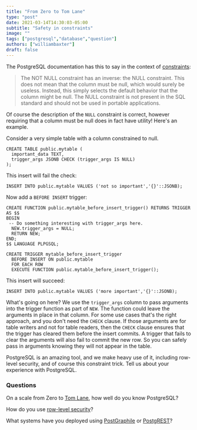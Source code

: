 ```yaml
---
title: "From Zero to Tom Lane"
type: "post"
date: 2021-03-14T14:30:03-05:00
subtitle: "Safety in constraints"
image: ""
tags: ["postgresql","database","question"]
authors: ["williambaxter"]
draft: false
---
```


The PostgreSQL documentation has this to say in the context of
[constraints](https://www.postgresql.org/docs/13/ddl-constraints.html#id-1.5.4.6.6):

> The NOT NULL constraint has an inverse: the NULL constraint. This does not mean that the column must be null, which would surely be useless. Instead, this simply selects the default behavior that the column might be null. The NULL constraint is not present in the SQL standard and should not be used in portable applications.

Of course the description of the `NULL` constraint is correct, however requiring
that a column must be null does in fact have utility! Here's an example.

Consider a very simple table with a column constrained to null.
```postgresql
CREATE TABLE public.mytable (
  important_data TEXT,
  trigger_args JSONB CHECK (trigger_args IS NULL)
);
```

This insert will fail the check:
```postgresql
INSERT INTO public.mytable VALUES ('not so important','{}'::JSONB);
```

Now add a `BEFORE INSERT` trigger:
```postgresql
CREATE FUNCTION public.mytable_before_insert_trigger() RETURNS TRIGGER AS $$
BEGIN
 -- Do something interesting with trigger_args here.
  NEW.trigger_args = NULL;
  RETURN NEW;
END;
$$ LANGUAGE PLPGSQL;

CREATE TRIGGER mytable_before_insert_trigger
  BEFORE INSERT ON public.mytable
  FOR EACH ROW
  EXECUTE FUNCTION public.mytable_before_insert_trigger();
```

This insert will succeed:
```postgresql
INSERT INTO public.mytable VALUES ('more important','{}'::JSONB);
```

What's going on here? We use the `trigger_args` column to pass arguments into
the trigger function as part of `NEW`. The function could leave the arguments
in place in that column.  For some use cases that's the right approach, and
you don't need the `CHECK` clause. If those arguments are for table writers
and not for table readers, then the `CHECK` clause ensures that the trigger
has cleared them before the insert commits. A trigger that fails to clear the
arguments will also fail to commit the new row. So you can safely pass in
arguments knowing they will not appear in the table.

PostgreSQL is an amazing tool, and we make heavy use of it, including
row-level security, and of course this constraint trick. Tell us about your
experience with PostgreSQL.

### Questions

On a scale from Zero to [Tom
Lane](https://en.wikipedia.org/wiki/Tom_Lane_(computer_scientist)), how well do you know PostgreSQL?

How do you use
[row-level security](https://www.postgresql.org/docs/13/ddl-rowsecurity.html)?

What systems have you deployed using
[PostGraphile](https://www.graphile.org/)
or
[PostgREST](https://postgrest.org/)?

